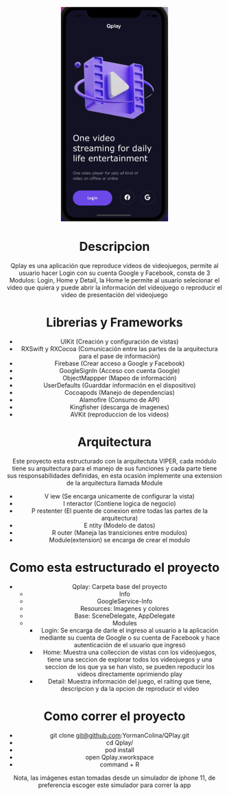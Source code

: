 <div align='center'>
<a href="url"><img src="https://github.com/YormanColina/QPlay/blob/main/QPlay/Resources/Login.png" align="leading" height=500></a>


# Descripcion

Qplay es una aplicación que reproduce videos de videojuegos, permite al usuario hacer Login con su cuenta Google y Facebook, consta de 3 Modulos: Login, Home y Detail, la Home le permite al usuario selecionar el video que quiera y puede abrir la información del videojuego o reproducir el video de presentación del videojuego

# Librerias y Frameworks 
- UIKit (Creación y configuración de vistas)
- RXSwift y RXCocoa (Comunicación entre las partes de la arquitectura para el pase de información)
- Firebase (Crear acceso a Google y Facebook)
- GoogleSignIn (Acceso con cuenta Google)
- ObjectMappper (Mapeo de información)
- UserDefaults (Guarddar información en el dispositivo)
- Cocoapods (Manejo de dependencias)
- Alamofire (Consumo de API)
- Kingfisher (descarga de imagenes)
- AVKit (reproduccion de los videos)

# Arquitectura

Este proyecto esta estructurado con la arquitectuta VIPER, cada módulo tiene su arquitectura para el manejo de sus funciones y cada parte tiene sus responsabilidades definidas, en esta ocasiòn implemente una extension de la arquitectura llamada Module

- V iew (Se encarga unicamente de configurar la vista)
- I nteractor (Contiene logica de negocio)
- P restenter (El puente de conexion entre todas las partes de la arquitectura)
- E ntity (Modelo de datos)
- R outer (Maneja las transiciones entre modulos)
- Module(extension) se encarga de crear el modulo

# Como esta estructurado el proyecto

- Qplay: Carpeta base del proyecto
    - Info
    - GoogleService-Info
    - Resources: Imagenes y colores
    - Base: SceneDelegate, AppDelegate
    - Modules
        - Login: Se encarga de darle el ingreso al usuario a la aplicación mediante su cuenta de Google o su cuenta de Facebook y hace autenticación de el usuario que ingresó
        - Home: Muestra una colleccion de vistas con los videojuegos, tiene una seccion de explorar todos los videojuegos y una seccion de los que ya se han visto, se pueden repoducir los videos directamente oprimiendo play
        - Detail: Muestra información del juego, el raiting que tiene, descripcion y da la opcion de reproducir el video

# Como correr el proyecto

- git clone git@github.com:YormanColina/QPlay.git
- cd Qplay/
- pod install
- open Qplay.xworkspace
- command + R

Nota, las imágenes estan tomadas desde un simulador de iphone 11, de preferencia escoger este simulador para correr la app
  
